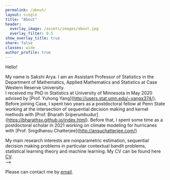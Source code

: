 ```yaml
---
permalink: /about/
layout: single
title: "About"
header:
  overlay_image: /assets/images/about.jpg
  overlay_filter: 0.5
show_overlay_title: true
share: false
classes: wide
author_profile: true  
---
```


Hello! 

My name is Sakshi Arya. I am an Assistant Professor of Statistics in the Department of Mathematics, Applied Mathematics and Statistics at Case Western Reserve University.  
I received my PhD in Statistics at University of Minnesota in May 2020 advised by [Prof. Yuhong Yang]{http://users.stat.umn.edu/~yangx374/}. Before joining Case, I spent two years as a postdoctoral fellow at Penn State working at the intersection of sequential decision making and kernel methods with [Prof. Bharath Sriperumbudur]{https://bharathsv.github.io/index.html}. Before that, I spent some time as a postdoctoral scholar in 2021 working on climate modeling for hurricanes with [Prof. Snigdhansu Chatterjee]{http://ansuchatterjee.com/} <br>

My main research interests are nonparametric estimation, sequential decision making problems in particular contextual bandit problems, statistical learning theory and machine learning. My CV can be found here <a href="/assets/pdf/Sakshi_CV.pdf" target="_blank">CV</a>.<br> --> 
<!-- and papers my [Google Scholar](https://scholar.google.com/citations?user=A-sLpqsAAAAJ&hl=en&authuser=1) and my and <a href="/assets/pdf/Research_Statement.pdf" target="_blank">full Research Statement</a>.<br> -->


<!-- Beyond developing methodology, I like teaching and mentoring young minds to kindle and foster statistical thinking and logical reasoning skills. <br> -->

<!-- 
In my spare time, I enjoy reading, music, and watching soccer. I am a big fan of the Harry Potter books. -->
Please can contact me by [email](mailto:sxa1351@case.edu). 

